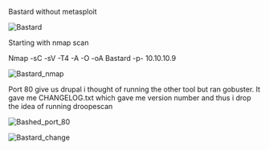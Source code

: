 Bastard without metasploit

![Bastard](https://user-images.githubusercontent.com/55708909/91456087-7c893680-e8a0-11ea-997f-faea59304e45.png)


Starting with nmap scan

Nmap -sC -sV -T4 -A -O -oA Bastard -p- 10.10.10.9

![Bastard_nmap](https://user-images.githubusercontent.com/55708909/91456386-d25dde80-e8a0-11ea-9e88-015afaf89bc3.png)

Port 80 give us drupal i thought of running the other tool but ran gobuster. It gave me CHANGELOG.txt which gave me version number and 
thus i drop the idea of running droopescan

![Bashed_port_80](https://user-images.githubusercontent.com/55708909/91457361-e6561000-e8a1-11ea-9991-43b863337622.png)

![Bastard_change](https://user-images.githubusercontent.com/55708909/91457435-fa9a0d00-e8a1-11ea-839b-546a8a84c1bb.png)




